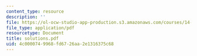 ```yaml
---
content_type: resource
description: ''
file: https://ol-ocw-studio-app-production.s3.amazonaws.com/courses/14-20-industrial-organization-and-public-policy-spring-2003/4c0000749968fd6726aa2e1316375c68_solutions.pdf
file_type: application/pdf
resourcetype: Document
title: solutions.pdf
uid: 4c000074-9968-fd67-26aa-2e1316375c68
---
```

